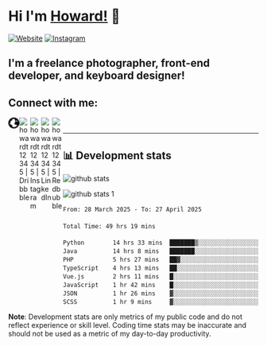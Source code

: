 # Hi I'm [Howard!][website] 👋

[![Website](https://img.shields.io/website?label=howardt12345.com&style=for-the-badge&url=https%3A%2F%2Fhowardt12345.com)](https://howardt12345.com)
[![Instagram](https://img.shields.io/badge/instagram-%23E4405F.svg?&style=for-the-badge&logo=instagram&logoColor=white)](https://instagram.com/howardt12345)

I'm a freelance photographer, front-end developer, and keyboard designer!
---

## Connect with me:

[<img align="left" alt="howardt12345.com" width="22px" src="https://raw.githubusercontent.com/iconic/open-iconic/master/svg/globe.svg" />][website]
[<img align="left" alt="howardt12345 | Dribbble" width="22px" src="https://cdn.jsdelivr.net/npm/simple-icons@v3/icons/dribbble.svg" />][dribbble]
[<img align="left" alt="howardt12345 | Instagram" width="22px" src="https://cdn.jsdelivr.net/npm/simple-icons@v3/icons/instagram.svg" />][instagram]
[<img align="left" alt="howardt12345 | LinkedIn" width="22px" src="https://cdn.jsdelivr.net/npm/simple-icons@v3/icons/linkedin.svg" />][linkedin]
[<img align="left" alt="howardt12345 | Redbubble" width="22px" src="https://cdn.jsdelivr.net/npm/simple-icons@v3/icons/redbubble.svg" />][redbubble]

<br />

---

## 📊 Development stats

![github stats](https://github-readme-stats.vercel.app/api?username=howardt12345&show_icons=true&hide_border=true&theme=dark&hide=contribs,issues)

![github stats 1](https://github-readme-stats.vercel.app/api/top-langs?username=howardt12345&langs_count=8&show_icons=true&hide_border=true&theme=dark&layout=compact)

<!--START_SECTION:waka-->

```txt
From: 28 March 2025 - To: 27 April 2025

Total Time: 49 hrs 19 mins

Python        14 hrs 33 mins  ███████▒░░░░░░░░░░░░░░░░░   29.25 %
Java          14 hrs 8 mins   ███████░░░░░░░░░░░░░░░░░░   28.43 %
PHP           5 hrs 27 mins   ██▓░░░░░░░░░░░░░░░░░░░░░░   10.98 %
TypeScript    4 hrs 13 mins   ██░░░░░░░░░░░░░░░░░░░░░░░   08.49 %
Vue.js        2 hrs 11 mins   █░░░░░░░░░░░░░░░░░░░░░░░░   04.39 %
JavaScript    1 hr 42 mins    █░░░░░░░░░░░░░░░░░░░░░░░░   03.42 %
JSON          1 hr 26 mins    ▓░░░░░░░░░░░░░░░░░░░░░░░░   02.89 %
SCSS          1 hr 9 mins     ▓░░░░░░░░░░░░░░░░░░░░░░░░   02.34 %
```

<!--END_SECTION:waka-->

**Note**: Development stats are only metrics of my public code and do not reflect experience or skill level. Coding time stats may be inaccurate and should not be used as a metric of my day-to-day productivity.

[website]: https://howardt12345.com
[dribbble]: https://dribbble.com/howardt12345
[instagram]: https://instagram.com/howardt12345
[linkedin]: https://linkedin.com/in/howardt12345
[redbubble]: https://www.redbubble.com/people/howardt12345/
